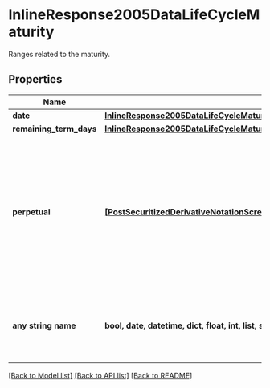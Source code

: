 # InlineResponse2005DataLifeCycleMaturity

Ranges related to the maturity.

## Properties
Name | Type | Description | Notes
------------ | ------------- | ------------- | -------------
**date** | [**InlineResponse2005DataLifeCycleMaturityDate**](InlineResponse2005DataLifeCycleMaturityDate.md) |  | [optional] 
**remaining_term_days** | [**InlineResponse2005DataLifeCycleMaturityRemainingTermDays**](InlineResponse2005DataLifeCycleMaturityRemainingTermDays.md) |  | [optional] 
**perpetual** | [**[PostSecuritizedDerivativeNotationScreenerValueRangesGetDataLifeCycleMaturityPerpetualItems]**](PostSecuritizedDerivativeNotationScreenerValueRangesGetDataLifeCycleMaturityPerpetualItems.md) | Indicates whether perpetual and non-perpetual securitized derivatives are among the results. A perpetual securitized derivative is one that does not mature. | [optional] 
**any string name** | **bool, date, datetime, dict, float, int, list, str, none_type** | any string name can be used but the value must be the correct type | [optional]

[[Back to Model list]](../README.md#documentation-for-models) [[Back to API list]](../README.md#documentation-for-api-endpoints) [[Back to README]](../README.md)


